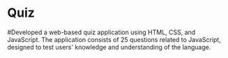 # Quiz
#Developed a web-based quiz application using HTML, CSS, and JavaScript. The application consists of 25 questions related to JavaScript, 
designed to test users' knowledge and understanding of the language.
